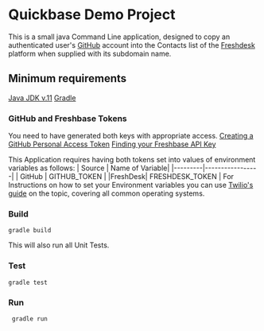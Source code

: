 # Quickbase Demo Project
This is a small java Command Line application, designed to copy an authenticated user's [GitHub](https://github.com) account into the Contacts list of the [Freshdesk](https://www.freshdesk.com) platform when supplied with its subdomain name.
## Minimum requirements
[Java JDK v.11](https://www.oracle.com/java/technologies/javase/jdk11-archive-downloads.html)
[Gradle](https://gradle.org/)
### GitHub and Freshbase Tokens
You need to have generated both keys with appropriate access.
[Creating a GitHub Personal Access Token](https://docs.github.com/en/authentication/keeping-your-account-and-data-secure/creating-a-personal-access-token)
[Finding your Freshbase API Key](https://support.freshdesk.com/en/support/solutions/articles/215517)


 This Application requires having both tokens set into values of environment variables as follows:
| Source  | Name of Variable|
|---------|-----------------|
| GitHub  | GITHUB_TOKEN    |
|FreshDesk| FRESHDESK_TOKEN |
For Instructions on how to set your Environment variables you can use [Twilio's guide](https://www.twilio.com/blog/2017/01/how-to-set-environment-variables.html) on the topic, covering all common operating systems.

### Build
	gradle build
This will also run all Unit Tests.
### Test
	gradle test
### Run
	 gradle run
